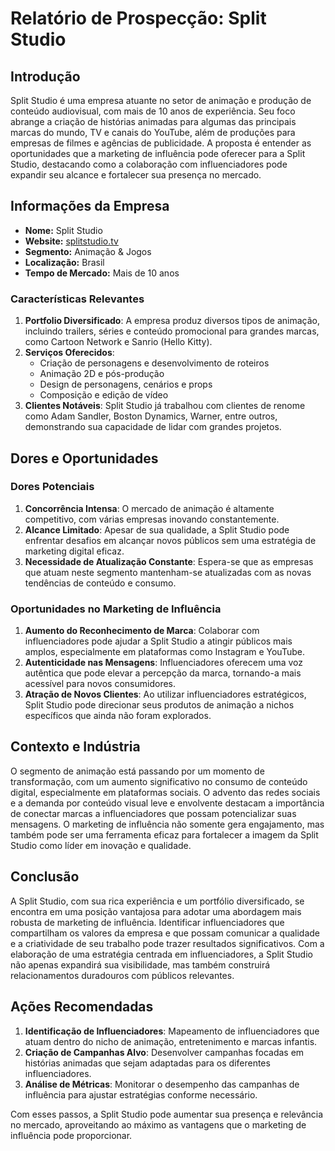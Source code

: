 # Relatório de Prospecção: Split Studio

## Introdução
Split Studio é uma empresa atuante no setor de animação e produção de conteúdo audiovisual, com mais de 10 anos de experiência. Seu foco abrange a criação de histórias animadas para algumas das principais marcas do mundo, TV e canais do YouTube, além de produções para empresas de filmes e agências de publicidade. A proposta é entender as oportunidades que a marketing de influência pode oferecer para a Split Studio, destacando como a colaboração com influenciadores pode expandir seu alcance e fortalecer sua presença no mercado.

## Informações da Empresa
- **Nome:** Split Studio
- **Website:** [splitstudio.tv](http://www.splitstudio.tv)
- **Segmento:** Animação & Jogos
- **Localização:** Brasil
- **Tempo de Mercado:** Mais de 10 anos

### Características Relevantes 
1. **Portfolio Diversificado**: A empresa produz diversos tipos de animação, incluindo trailers, séries e conteúdo promocional para grandes marcas, como Cartoon Network e Sanrio (Hello Kitty).
2. **Serviços Oferecidos**:
   - Criação de personagens e desenvolvimento de roteiros
   - Animação 2D e pós-produção
   - Design de personagens, cenários e props
   - Composição e edição de vídeo
3. **Clientes Notáveis**: Split Studio já trabalhou com clientes de renome como Adam Sandler, Boston Dynamics, Warner, entre outros, demonstrando sua capacidade de lidar com grandes projetos.

## Dores e Oportunidades
### Dores Potenciais
1. **Concorrência Intensa**: O mercado de animação é altamente competitivo, com várias empresas inovando constantemente.
2. **Alcance Limitado**: Apesar de sua qualidade, a Split Studio pode enfrentar desafios em alcançar novos públicos sem uma estratégia de marketing digital eficaz.
3. **Necessidade de Atualização Constante**: Espera-se que as empresas que atuam neste segmento mantenham-se atualizadas com as novas tendências de conteúdo e consumo.

### Oportunidades no Marketing de Influência
1. **Aumento do Reconhecimento de Marca**: Colaborar com influenciadores pode ajudar a Split Studio a atingir públicos mais amplos, especialmente em plataformas como Instagram e YouTube.
2. **Autenticidade nas Mensagens**: Influenciadores oferecem uma voz autêntica que pode elevar a percepção da marca, tornando-a mais acessível para novos consumidores.
3. **Atração de Novos Clientes**: Ao utilizar influenciadores estratégicos, Split Studio pode direcionar seus produtos de animação a nichos específicos que ainda não foram explorados.

## Contexto e Indústria
O segmento de animação está passando por um momento de transformação, com um aumento significativo no consumo de conteúdo digital, especialmente em plataformas sociais. O advento das redes sociais e a demanda por conteúdo visual leve e envolvente destacam a importância de conectar marcas a influenciadores que possam potencializar suas mensagens. O marketing de influência não somente gera engajamento, mas também pode ser uma ferramenta eficaz para fortalecer a imagem da Split Studio como líder em inovação e qualidade.

## Conclusão
A Split Studio, com sua rica experiência e um portfólio diversificado, se encontra em uma posição vantajosa para adotar uma abordagem mais robusta de marketing de influência. Identificar influenciadores que compartilham os valores da empresa e que possam comunicar a qualidade e a criatividade de seu trabalho pode trazer resultados significativos. Com a elaboração de uma estratégia centrada em influenciadores, a Split Studio não apenas expandirá sua visibilidade, mas também construirá relacionamentos duradouros com públicos relevantes.

## Ações Recomendadas
1. **Identificação de Influenciadores**: Mapeamento de influenciadores que atuam dentro do nicho de animação, entretenimento e marcas infantis.
2. **Criação de Campanhas Alvo**: Desenvolver campanhas focadas em histórias animadas que sejam adaptadas para os diferentes influenciadores.
3. **Análise de Métricas**: Monitorar o desempenho das campanhas de influência para ajustar estratégias conforme necessário.

Com esses passos, a Split Studio pode aumentar sua presença e relevância no mercado, aproveitando ao máximo as vantagens que o marketing de influência pode proporcionar.
